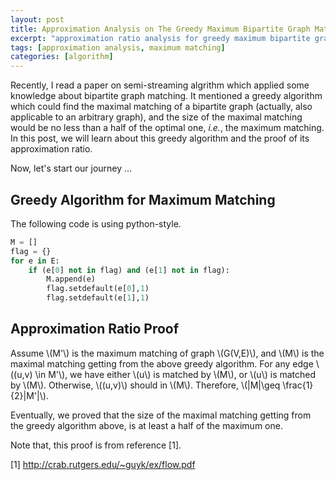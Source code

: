 ```yaml
---
layout: post
title: Approximation Analysis on The Greedy Maximum Bipartite Graph Matching
excerpt: "approximation ratio analysis for greedy maximum bipartite graph matching"
tags: [approximation analysis, maximum matching]
categories: [algorithm]
---
```


Recently, I read a paper on semi-streaming algrithm which applied some knowledge about bipartite graph matching. It mentioned a greedy algorithm which could find the maximal matching of a bipartite graph (actually, also applicable to an arbitrary graph), and the size of the maximal matching would be no less than a half of the optimal one, _i.e._, the maximum matching. In this post, we will learn about this greedy algorithm and the proof of its approximation ratio.


Now, let's start our journey ...

## Greedy Algorithm for Maximum Matching
The following code is using python-style.

```python
M = []
flag = {}
for e in E:
	if (e[0] not in flag) and (e[1] not in flag):  
        M.append(e)      
        flag.setdefault(e[0],1)       
        flag.setdefault(e[1],1)       
```

## Approximation Ratio Proof

Assume \\(M'\\) is the maximum matching of graph \\(G(V,E)\\), and \\(M\\) is the maximal matching getting from the above greedy algorithm. For any edge \\((u,v) \in M'\\), we have either \\(u\\) is matched by \\(M\\), or \\(u\\) is matched by \\(M\\). Otherwise, \\((u,v)\\) should in \\(M\\). Therefore, \\(|M|\geq \frac{1}{2}|M'|\\).

Eventually, we proved that the size of the maximal matching getting from the greedy algorithm above, is at least a half of the maximum one.



Note that, this proof is from reference [1].

[1] http://crab.rutgers.edu/~guyk/ex/flow.pdf 
  


